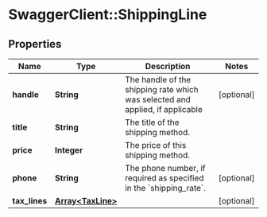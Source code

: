 # SwaggerClient::ShippingLine

## Properties
Name | Type | Description | Notes
------------ | ------------- | ------------- | -------------
**handle** | **String** | The handle of the shipping rate which was selected and applied, if applicable | [optional] 
**title** | **String** | The title of the shipping method. | 
**price** | **Integer** | The price of this shipping method. | 
**phone** | **String** | The phone number, if required as specified in the &#x60;shipping_rate&#x60;. | [optional] 
**tax_lines** | [**Array&lt;TaxLine&gt;**](TaxLine.md) |  | [optional] 


